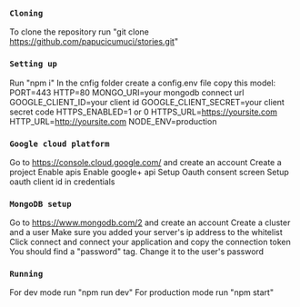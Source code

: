 ### `Cloning`
To clone the repository run "git clone https://github.com/papucicumuci/stories.git"
### `Setting up`
Run "npm i"
In the cnfig folder create a config.env file
copy this model:
PORT=443
HTTP=80
MONGO_URI=your mongodb connect url
GOOGLE_CLIENT_ID=your client id
GOOGLE_CLIENT_SECRET=your client secret code
HTTPS_ENABLED=1 or 0
HTTPS_URL=https://yoursite.com
HTTP_URL=http://yoursite.com
NODE_ENV=production
### `Google cloud platform`
Go to https://console.cloud.google.com/ and create an account
Create a project
Enable apis
Enable google+ api
Setup Oauth consent screen
Setup oauth client id in credentials
### `MongoDB setup`
Go to https://www.mongodb.com/2 and create an account
Create a cluster and a user
Make sure you added your server's ip address to the whitelist
Click connect and connect your application and copy the connection token
You should find a "password" tag. Change it to the user's password
### `Running`
For dev mode run "npm run dev"
For production mode run "npm start"
